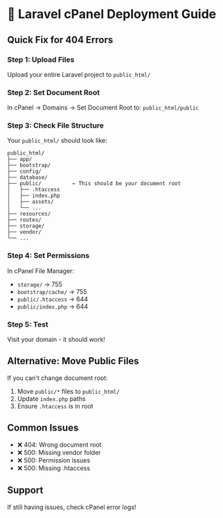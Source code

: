 # 🚀 Laravel cPanel Deployment Guide

## Quick Fix for 404 Errors

### Step 1: Upload Files
Upload your entire Laravel project to `public_html/`

### Step 2: Set Document Root
In cPanel → Domains → Set Document Root to: `public_html/public`

### Step 3: Check File Structure
Your `public_html/` should look like:
```
public_html/
├── app/
├── bootstrap/
├── config/
├── database/
├── public/          ← This should be your document root
│   ├── .htaccess
│   ├── index.php
│   ├── assets/
│   └── ...
├── resources/
├── routes/
├── storage/
├── vendor/
└── ...
```

### Step 4: Set Permissions
In cPanel File Manager:
- `storage/` → 755
- `bootstrap/cache/` → 755
- `public/.htaccess` → 644
- `public/index.php` → 644

### Step 5: Test
Visit your domain - it should work!

## Alternative: Move Public Files
If you can't change document root:
1. Move `public/*` files to `public_html/`
2. Update `index.php` paths
3. Ensure `.htaccess` is in root

## Common Issues
- ❌ 404: Wrong document root
- ❌ 500: Missing vendor folder
- ❌ 500: Permission issues
- ❌ 500: Missing .htaccess

## Support
If still having issues, check cPanel error logs!
